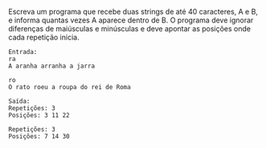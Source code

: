Escreva um programa que recebe duas strings de até 40 caracteres, A e B, e informa quantas vezes A aparece dentro de B. O programa deve ignorar diferenças de maiúsculas e minúsculas e deve apontar as posições onde cada repetição inicia.

```
Entrada: 
ra
A aranha arranha a jarra

ro
O rato roeu a roupa do rei de Roma
```

```
Saída:
Repetições: 3
Posições: 3 11 22

Repetições: 3
Posições: 7 14 30
```